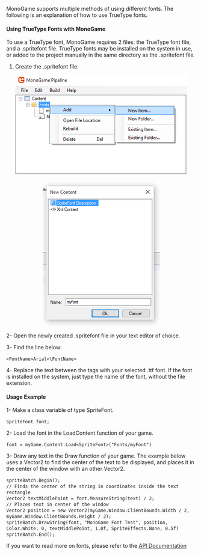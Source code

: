 MonoGame supports multiple methods of using different fonts.  The following is an explanation of how to use TrueType fonts.

#### Using TrueType Fonts with MonoGame
To use a TrueType font, MonoGame requires 2 files: the TrueType font file, and a .spritefont file.
TrueType fonts may be installed on the system in use, or added to the project manually in the same directory as the .spritefont file.

1. Create the .spritefont file.

<p align="center">
<img src="images/adding_ttf_fonts_step_1.PNG"/>
</p>

<p align="center">
<img src="images/adding_ttf_fonts_step_2.PNG"/>
</p>

2- Open the newly created .spritefont file in your text editor of choice.

3- Find the line below: 

```
<FontName>Arial<\FontName>
```

4- Replace the text between the tags with your selected .ttf font.
If the font is installed on the system, just type the name of the font, without the file extension.


#### Usage Example
1- Make a class variable of type SpriteFont.

```
SpriteFont font;
```

2- Load the font in the LoadContent function of your game.

```
font = myGame.Content.Load<SpriteFont>("Fonts/myFont")
```

3- Draw any text in the Draw function of your game. The example below uses a Vector2 to find the center of the text to be displayed, and places it in the center of the window with an other Vector2.

```
spriteBatch.Begin();
// Finds the center of the string in coordinates inside the text rectangle
Vector2 textMiddlePoint = font.MeasureString(text) / 2;
// Places text in center of the window
Vector2 position = new Vector2(myGame.Window.ClientBounds.Width / 2, myGame.Window.ClientBounds.Height / 2);
spriteBatch.DrawString(font, "MonoGame Font Test", position, Color.White, 0, textMiddlePoint, 1.0f, SpriteEffects.None, 0.5f)
spriteBatch.End();
```

If you want to read more on fonts, please refer to the [API Documentation]()
